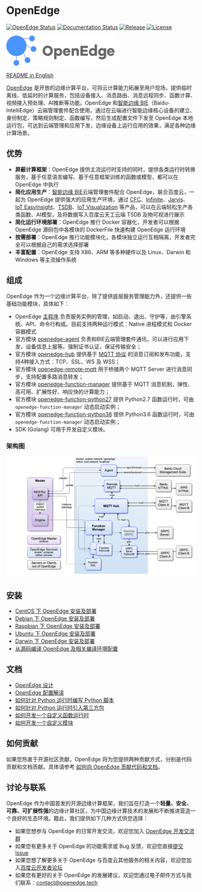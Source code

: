 # OpenEdge

[![OpenEdge Status](https://travis-ci.com/baidu/openedge.svg?branch=master)](https://travis-ci.com/baidu/openedge)  [![Documentation Status](https://img.shields.io/badge/文档-最新-brightgreen.svg?style=flat)](https://openedge.tech/zh)    [![Release](https://img.shields.io/github/release-pre/baidu/openedge.svg?color=blue&label=pre-release)](https://github.com/baidu/openedge/releases)    [![License](https://img.shields.io/github/license/baidu/openedge.svg?color=blue)](LICENSE)

![OpenEdge-logo](./doc/images/logo/logo-with-name.png)

[README in English](./README.md)

[OpenEdge](https://openedge.tech) 是开放的边缘计算平台，可将云计算能力拓展至用户现场，提供临时离线、低延时的计算服务，包括设备接入、消息路由、消息远程同步、函数计算、视频接入预处理、AI推断等功能。OpenEdge 和[智能边缘 BIE](https://cloud.baidu.com/product/bie.html)（Baidu-IntelliEdge）云端管理套件配合使用，通过在云端进行智能边缘核心设备的建立、身份制定、策略规则制定、函数编写，然后生成配置文件下发至 OpenEdge 本地运行包，可达到云端管理和应用下发，边缘设备上运行应用的效果，满足各种边缘计算场景。

## 优势

- **屏蔽计算框架**：OpenEdge 提供主流运行时支持的同时，提供各类运行时转换服务，基于任意语言编写、基于任意框架训练的函数或模型，都可以在 OpenEdge 中执行
- **简化应用生产**：[智能边缘 BIE](https://cloud.baidu.com/product/bie.html)云端管理套件配合 OpenEdge，联合百度云，一起为 OpenEdge 提供强大的应用生产环境，通过 [CFC](https://cloud.baidu.com/product/cfc.html)、[Infinite](https://cloud.baidu.com/product/infinite.html)、[Jarvis](http://di.baidu.com/product/jarvis)、[IoT EasyInsight](https://cloud.baidu.com/product/ist.html)、[TSDB](https://cloud.baidu.com/product/tsdb.html)、[IoT Visualization](https://cloud.baidu.com/product/iotviz.html) 等产品，可以在云端轻松生产各类函数、AI模型，及将数据写入百度云天工云端 TSDB 及物可视进行展示
- **简化运行环境部署**：OpenEdge 推行 Docker 容器化，开发者可以根据 OpenEdge 源码包中各模块的 DockerFile 快速构建 OpenEdge 运行环境
- **按需部署**：OpenEdge 推行功能模块化，各模块独立运行互相隔离，开发者完全可以根据自己的需求选择部署
- **丰富配置**：OpenEdge 支持 X86、ARM 等多种硬件以及 Linux、Darwin 和 Windows 等主流操作系统

## 组成

OpenEdge 作为一个边缘计算平台，除了提供底层服务管理能力外，还提供一些基础功能模块，具体如下：

- OpenEdge [主程序](./doc/zh-cn/overview/OpenEdge-design.md#主程序) 负责服务实例的管理，如启动、退出、守护等，由引擎系统、API、命令行构成。目前支持两种运行模式：Native 进程模式和 Docker 容器模式
- 官方模块 [openedge-agent](./doc/zh-cn/overview/OpenEdge-design.md#openedge-agent) 负责和BIE云端管理套件通讯，可以进行应用下发，设备信息上报等。强制证书认证，保证传输安全；
- 官方模块 [openedge-hub](./doc/zh-cn/overview/OpenEdge-design.md#openedge-hub) 提供基于 [MQTT 协议](http://docs.oasis-open.org/mqtt/mqtt/v3.1.1/os/mqtt-v3.1.1-os.html) 的消息订阅和发布功能，支持4种接入方式：TCP、SSL、WS 及 WSS；
- 官方模块 [openedge-remote-mqtt](./doc/zh-cn/overview/OpenEdge-design.md#openedge-remote-mqtt) 用于桥接两个 MQTT Server 进行消息同步，支持配置多路消息转发；
- 官方模块 [openedge-function-manager](./doc/zh-cn/overview/OpenEdge-design.md#openedge-function-manager) 提供基于 MQTT 消息机制，弹性、高可用、扩展性好、响应快的计算能力；
- 官方模块 [openedge-function-python27](./doc/zh-cn/overview/OpenEdge-design.md#openedge-function-python27) 提供 Python2.7 函数运行时，可由 `openedge-function-manager` 动态启动实例；
- 官方模块 [openedge-function-python36](./doc/zh-cn/overview/OpenEdge-design.md#openedge-function-python36) 提供 Python3.6 函数运行时，可由`openedge-function-manager` 动态启动实例；
- SDK (Golang) 可用于开发自定义模块。

### 架构图

![架构图](./doc/images/overview/design/openedge_design.png)

## 安装

- [CentOS 下 OpenEdge 安装及部署](./doc/zh-cn/setup/Install-OpenEdge-on-CentOS.md)
- [Debian 下 OpenEdge 安装及部署](./doc/zh-cn/setup/Install-OpenEdge-on-Debian.md)
- [Raspbian 下 OpenEdge 安装及部署](./doc/zh-cn/setup/Install-OpenEdge-on-Raspbian.md)
- [Ubuntu 下 OpenEdge 安装及部署](./doc/zh-cn/setup/Install-OpenEdge-on-Ubuntu.md)
- [Darwin 下 OpenEdge 安装及部署](./doc/zh-cn/setup/Install-OpenEdge-on-Darwin.md)
- [从源码编译 OpenEdge 及相关编译环境配置](./doc/zh-cn/setup/Build-OpenEdge-from-Source.md)

## 文档

- [OpenEdge 设计](./doc/zh-cn/overview/OpenEdge-design.md)
- [OpenEdge 配置解读](./doc/zh-cn/tutorials/Config-interpretation.md)
- [如何针对 Python 运行时编写 Python 脚本](./doc/zh-cn/customize/How-to-write-a-python-script-for-python-runtime.md)
- [如何针对 Python 运行时引入第三方包](./doc/zh-cn/customize/How-to-import-third-party-libraries-for-python-runtime.md)
- [如何开发一个自定义函数运行时](./doc/zh-cn/customize/How-to-develop-a-customize-runtime-for-function.md)
- [如何开发一个自定义模块](./doc/zh-cn/customize/How-to-develop-a-customize-module-for-OpenEdge.md)

## 如何贡献

如果您热衷于开源社区贡献，OpenEdge 将为您提供两种贡献方式，分别是代码贡献和文档贡献。具体请参考 [如何向 OpenEdge 贡献代码和文档](./CONTRIBUTING-CN.md)。

## 讨论与联系

OpenEdge 作为中国首发的开源边缘计算框架，我们旨在打造一个**轻量、安全、可靠、可扩展性强**的边缘计算社区，为中国边缘计算技术的发展和不断推进营造一个良好的生态环境。籍此，我们提供如下几种方式供您选择：

- 如果您想参与 OpenEdge 的日常开发交流，欢迎您加入 [OpenEdge 开发交流群](https://openedge.bj.bcebos.com/Wechat/Wechat-OpenEdge.png)
- 如果您有更多关于 OpenEdge 的功能需求或 Bug 反馈，欢迎您直接[提交 Issue](https://github.com/baidu/openedge/issues)
- 如果您想了解更多关于 OpenEdge 与百度云其他服务的相关内容，欢迎您加入[百度云开发者论坛](https://cloud.baidu.com/forum/bce)
- 如果您有更好的关于 OpenEdge 的发展建议，欢迎您通过电子邮件方式与我们联系：<contact@openedge.tech>
